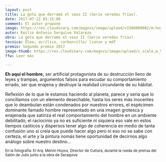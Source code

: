 ```yaml
---
layout: post
title: La gota que derramó el vaso II (Serie veredas frías).
date: 2017-07-22 03:15:00
comment: El autor propone
image: https://res.cloudinary.com/magnvs/image/upload/v1500800082/m-hoy-1_vuh84m.jpg
autor: Emilio Antonio Serquive Valarezo
obra: La gota que derramó el vaso II (Serie veredas frías).
tecnica: Óleo, acrílico, carboncillo/ lienzo y mdf
premio: Segundo premio 2017
image-thumb: https://res.cloudinary.com/magnvs/image/upload/c_scale,w_500/v1500797750/03-la_gota_que_derramo_el_vaso_a0tmnk.jpg
ffw: Leer más

---
```


<p><strong>Eh aquí el hombre,</strong> ser artificial protagonista de su destrucción lleno de leyes y trampas, argumentos falsos para escudar su comportamiento errado, ser que enajena y destruye la realidad circundante de su hábitat.</p>

Reflexión de lo que le estamos haciendo al planeta, parece y sería que lo conciliamos con un elemento desechable, hasta los seres más inocentes que lo deambulan están condenados por nuestros errores, el espécimen dominante llamado hombre representado en una imagen grotesca y enajenada que satiriza el real comportamiento del hombre en un ambiente debilitado; el raciocinio ya no es suficiente ni siquiera eso vale en estos tiempos caóticos y dispersos tener algo de coherencia en medio de tanta confusión uno si creía que puede hacer algo pero ni eso no se sabe con certeza, el arte y la pintura nomás tiene oportunidad de decirnos algo análogo sobre nuestro destino…

<small>En la fotografía: El Arq. Melvin Hoyos, Director de Cultura, durante la rueda de prensa del Salón de Julio junto a la obra de Seraquive</small>
